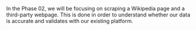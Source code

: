 In the Phase 02, we will be focusing on scraping a Wikipedia page and a third-party webpage. 
This is done in order to understand whether our data is accurate and validates with our existing platform.

